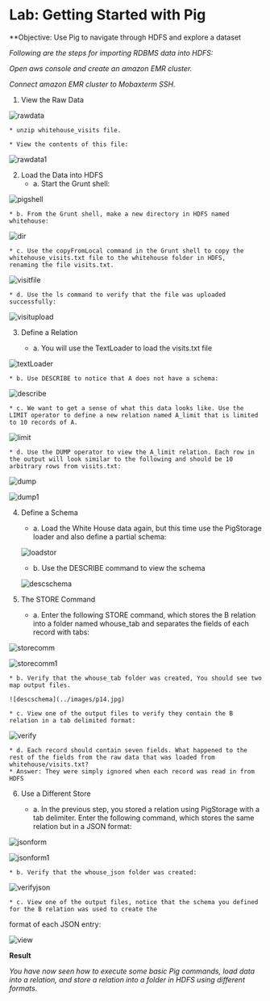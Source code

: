 # Lab: Getting Started with Pig

**Objective: Use Pig to navigate through HDFS and explore a dataset

*Following are the steps for importing RDBMS data into HDFS:*

*Open aws console and create an amazon EMR cluster.*

*Connect amazon EMR cluster to Mobaxterm SSH.*

1. View the Raw Data

![rawdata](../images/p.jpg)

    * unzip whitehouse_visits file.

    * View the contents of this file:

![rawdata1](../images/pp.jpg)

2. Load the Data into HDFS
    * a. Start the Grunt shell:

![pigshell](../images/p1.jpg)

    * b. From the Grunt shell, make a new directory in HDFS named whitehouse:

![dir](../images/p2.jpg)

    * c. Use the copyFromLocal command in the Grunt shell to copy the whitehouse_visits.txt file to the whitehouse folder in HDFS,   renaming the file visits.txt.

![visitfile](../images/p3.jpg)

    * d. Use the ls command to verify that the file was uploaded successfully:

![visitupload](../images/p4.jpg)

3. Define a Relation

    * a. You will use the TextLoader to load the visits.txt file

![textLoader](../images/p5.jpg)

    * b. Use DESCRIBE to notice that A does not have a schema:

![describe](../images/p6.jpg)

    * c. We want to get a sense of what this data looks like. Use the LIMIT operator to define a new relation named A_limit that is limited to 10 records of A.

![limit](../images/p7.jpg)

    * d. Use the DUMP operator to view the A_limit relation. Each row in the output will look similar to the following and should be 10
    arbitrary rows from visits.txt:

![dump](../images/p8.jpg)

![dump1](../images/p9.jpg)

4.  Define a Schema

    * a. Load the White House data again, but this time use the PigStorage loader and also define a partial schema:

    ![loadstor](../images/p10.jpg)

    * b. Use the DESCRIBE command to view the schema

    ![descschema](../images/p11.jpg)

5. The STORE Command

    * a. Enter the following STORE command, which stores the B relation into a folder named whouse_tab and separates the fields of each record with tabs:

![storecomm](../images/p12.jpg)

![storecomm1](../images/p13.jpg)

    * b. Verify that the whouse_tab folder was created, You should see two map output files.

    ![descschema](../images/p14.jpg)

    * c. View one of the output files to verify they contain the B relation in a tab delimited format:

![verify](../images/p15.jpg)

    * d. Each record should contain seven fields. What happened to the rest of the fields from the raw data that was loaded from whitehouse/visits.txt?
    * Answer: They were simply ignored when each record was read in from HDFS

6. Use a Different Store

    * a. In the previous step, you stored a relation using PigStorage with a tab delimiter. Enter the following command, which stores the same relation but in a JSON format:

![jsonform](../images/p16.jpg)

![jsonform1](../images/p17.jpg)

    * b. Verify that the whouse_json folder was created:

![verifyjson](../images/p18.jpg)

    * c. View one of the output files, notice that the schema you defined for the B relation was used to create the
format of each JSON entry:

![view](../images/p19.jpg)

**Result**

*You have now seen how to execute some basic Pig commands, load data into a relation, and store a relation into a folder in HDFS using different formats.*

   
























    

























